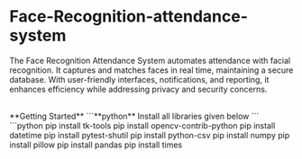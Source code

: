 # Face-Recognition-attendance-system
The Face Recognition Attendance System automates attendance with facial recognition. It captures and matches faces in real time, maintaining a secure database. With user-friendly interfaces, notifications, and reporting, it enhances efficiency while addressing privacy and security concerns.

<br>
**Getting Started**
```**python**
Install all libraries given below
```
```python
pip install tk-tools
pip install opencv-contrib-python
pip install datetime
pip install pytest-shutil
pip install python-csv
pip install numpy
pip install pillow 
pip install pandas
pip install times

```

